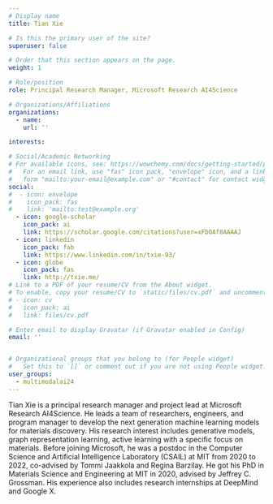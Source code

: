 ```yaml
---
# Display name
title: Tian Xie

# Is this the primary user of the site?
superuser: false

# Order that this section appears on the page.
weight: 1

# Role/position
role: Principal Research Manager, Microsoft Research AI4Science

# Organizations/Affiliations
organizations:
  - name:
    url: ''

interests:

# Social/Academic Networking
# For available icons, see: https://wowchemy.com/docs/getting-started/page-builder/#icons
#   For an email link, use "fas" icon pack, "envelope" icon, and a link in the
#   form "mailto:your-email@example.com" or "#contact" for contact widget.
social:
#  - icon: envelope
#    icon_pack: fas
#    link: 'mailto:test@example.org'
  - icon: google-scholar
    icon_pack: ai
    link: https://scholar.google.com/citations?user=xFbOAf8AAAAJ
  - icon: linkedin
    icon_pack: fab
    link: https://www.linkedin.com/in/txie-93/
  - icon: globe
    icon_pack: fas
    link: http://txie.me/
# Link to a PDF of your resume/CV from the About widget.
# To enable, copy your resume/CV to `static/files/cv.pdf` and uncomment the lines below.
# - icon: cv
#   icon_pack: ai
#   link: files/cv.pdf

# Enter email to display Gravatar (if Gravatar enabled in Config)
email: ''


# Organizational groups that you belong to (for People widget)
#   Set this to `[]` or comment out if you are not using People widget.
user_groups:
  - multimodalai24
---
```

Tian Xie is a principal research manager and project lead at Microsoft Research AI4Science. He leads a team of researchers, engineers, and program manager to develop the next generation machine learning models for materials discovery. His research interest includes generative models, graph representation learning, active learning with a specific focus on materials. Before joining Microsoft, he was a postdoc in the Computer Science and Artificial Intelligence Laboratory (CSAIL) at MIT from 2020 to 2022, co-advised by Tommi Jaakkola and Regina Barzilay. He got his PhD in Materials Science and Engineering at MIT in 2020, advised by Jeffrey C. Grossman. His experience also includes research internships at DeepMind and Google X.
